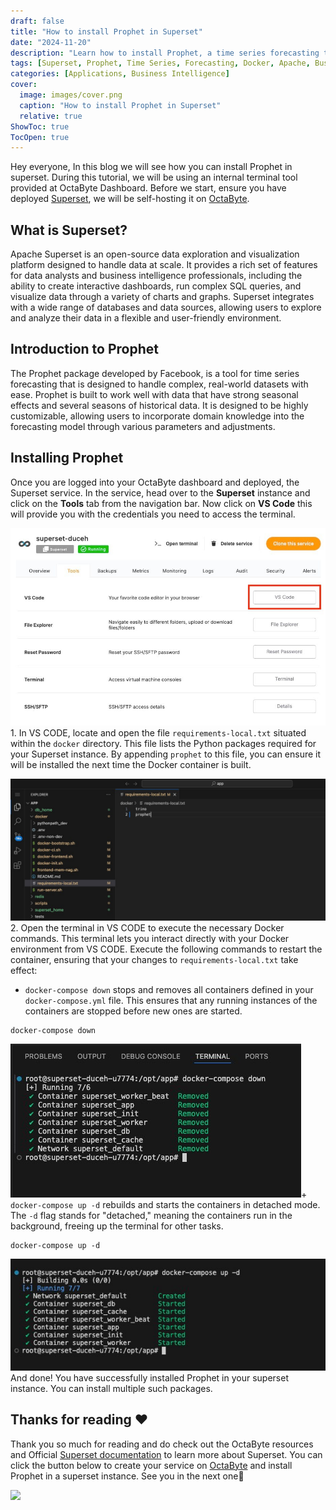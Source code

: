 ```yaml
---
draft: false
title: "How to install Prophet in Superset"
date: "2024-11-20"
description: "Learn how to install Prophet, a time series forecasting tool, in Apache Superset using OctaByte's terminal tool. This tutorial covers editing the requirements-local.txt file and executing Docker commands to add Prophet to your Superset instance."
tags: [Superset, Prophet, Time Series, Forecasting, Docker, Apache, Business Intelligence, OctaByte, Installation, Tutorial]
categories: [Applications, Business Intelligence]
cover:
  image: images/cover.png
  caption: "How to install Prophet in Superset"
  relative: true
ShowToc: true
TocOpen: true
---
```



Hey everyone, In this blog we will see how you can install Prophet in superset. During this tutorial, we will be using an internal terminal tool provided at OctaByte Dashboard. Before we start, ensure you have deployed [Superset](images/superset), we will be self\-hosting it on [OctaByte](images/superset).

## What is Superset?

Apache Superset is an open\-source data exploration and visualization platform designed to handle data at scale. It provides a rich set of features for data analysts and business intelligence professionals, including the ability to create interactive dashboards, run complex SQL queries, and visualize data through a variety of charts and graphs. Superset integrates with a wide range of databases and data sources, allowing users to explore and analyze their data in a flexible and user\-friendly environment.

## Introduction to Prophet

The Prophet package developed by Facebook, is a tool for time series forecasting that is designed to handle complex, real\-world datasets with ease. Prophet is built to work well with data that have strong seasonal effects and several seasons of historical data. It is designed to be highly customizable, allowing users to incorporate domain knowledge into the forecasting model through various parameters and adjustments.

## Installing Prophet

Once you are logged into your OctaByte dashboard and deployed, the Superset service. In the service, head over to the **Superset** instance and click on the **Tools** tab from the navigation bar. Now click on **VS Code** this will provide you with the credentials you need to access the terminal.

![VS Code button under tools section](images/Screenshot-2024-06-24-at-10.20.06-PM.jpg)1. In VS CODE, locate and open the file `requirements-local.txt` situated within the `docker` directory. This file lists the Python packages required for your Superset instance. By appending `prophet` to this file, you can ensure it will be installed the next time the Docker container is built.

![requirements file in vs code](images/image.png)2. Open the terminal in VS CODE to execute the necessary Docker commands. This terminal lets you interact directly with your Docker environment from VS CODE. Execute the following commands to restart the container, ensuring that your changes to `requirements-local.txt` take effect:
+ `docker-compose down` stops and removes all containers defined in your `docker-compose.yml` file. This ensures that any running instances of the containers are stopped before new ones are started.


```
docker-compose down

```
![docker compose command execution](images/image-1.png)+ `docker-compose up -d` rebuilds and starts the containers in detached mode. The `-d` flag stands for "detached," meaning the containers run in the background, freeing up the terminal for other tasks.


```
docker-compose up -d
```
![docker compose command execution](images/image-2.png)And done! You have successfully installed Prophet in your superset instance. You can install multiple such packages. 

## **Thanks for reading ❤️**

Thank you so much for reading and do check out the OctaByte resources and Official [Superset documentation](https://superset.apache.org/docs/intro/?ref=blog.octabyte.io) to learn more about Superset. You can click the button below to create your service on [OctaByte](https://octabyte.io/open-source/n8n?ref=blog.octabyte.io) and install Prophet in a superset instance. See you in the next one👋

[![](/images/octabyte-deploy.png)](images/superset)

